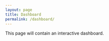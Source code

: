 ```yaml
---
layout: page
title: Dashboard
permalink: /dashboard/
---
```


This page will contain an interactive dashboard.